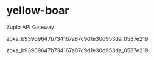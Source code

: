 # yellow-boar
Zuplo API Gateway

zpka_b93969647b734167a87c9d1e30d953da_0537e219


zpka_b93969647b734167a87c9d1e30d953da_0537e219
